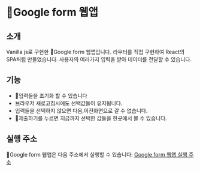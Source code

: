 # Google form 웹앱

## 소개
Vanilla js로 구현한 Google form 웹앱입니다.
라우터를 직접 구현하여 React의 SPA처럼 만들었습니다.
사용자의 여러가지 입력을 받아 데이터를 전달할 수 있습니다.


## 기능
- 입력들을 초기화 할 수 있습니다
- 브라우저 새로고침시에도 선택값들이 유지됩니다.
- 입력들을 선택하지 않으면 다음,이전화면으로 갈 수 없습니다.
- 제출하기를 누르면 지금까지 선택한 값들을 한곳에서 볼 수 있습니다.

## 실행 주소
Google form 웹앱은 다음 주소에서 실행할 수 있습니다: [Google form 웹앱 실행 주소](https://vanilla-googleform-spa.vercel.app)
